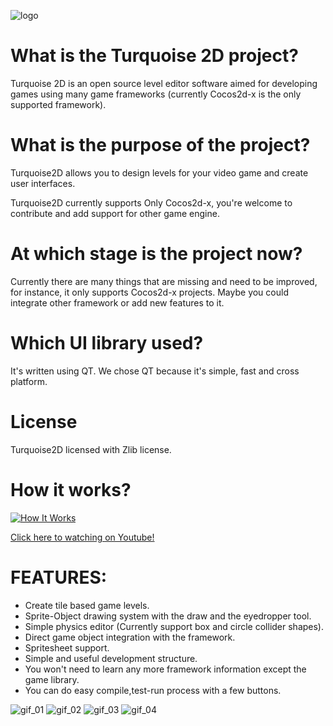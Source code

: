 ![logo](https://img.itch.zone/aW1hZ2UvNjcwMzAvMzA0MTM2LnBuZw==/original/RlHVlm.png)

# What is the Turquoise 2D project?

Turquoise 2D is an open source level editor software aimed for developing games using many game frameworks (currently Cocos2d-x is the only supported framework). 

# What is the purpose of the project?
Turquoise2D allows you to design levels for your video game and create user interfaces. 

Turquoise2D currently supports Only Cocos2d-x, you're welcome to contribute and add support for other game engine.

# At which stage is the project now?
Currently there are many things that are missing and need to be improved, for instance, it only supports Cocos2d-x projects. Maybe you could integrate other framework or add new features to it.

# Which UI library used?
It's written using QT. We chose QT because it's simple, fast and cross platform.

# License
Turquoise2D licensed with Zlib license. 

# How it works?

[![How It Works](https://img.youtube.com/vi/76ieIQAVkjw/0.jpg)](https://www.youtube.com/watch?v=76ieIQAVkjw)

[Click here to watching on Youtube!](https://www.youtube.com/watch?v=76ieIQAVkjw)


# FEATURES:

* Create tile based game levels.
* Sprite-Object drawing system with the draw and the eyedropper tool.
* Simple physics editor (Currently support box and circle collider shapes).
* Direct game object integration with the framework.
* Spritesheet support.
* Simple and useful development structure.
* You won't need to learn any more framework information except the game library.
* You can do easy compile,test-run process with a few buttons.


![gif_01](https://img.itch.zone/aW1hZ2UvNjcwMzAvMzA0MTQ4LmdpZg==/347x500/g4lPtF.gif)
![gif_02](https://img.itch.zone/aW1hZ2UvNjcwMzAvMzA0MTQ2LmdpZg==/347x500/VBaSOK.gif)
![gif_03](https://img.itch.zone/aW1hZ2UvNjcwMzAvMzA0MTQ3LmdpZg==/347x500/egnBfK.gif)
![gif_04](https://img.itch.zone/aW1hZ2UvNjcwMzAvMzA0MTQ5LmdpZg==/347x500/gnzO1C.gif)
